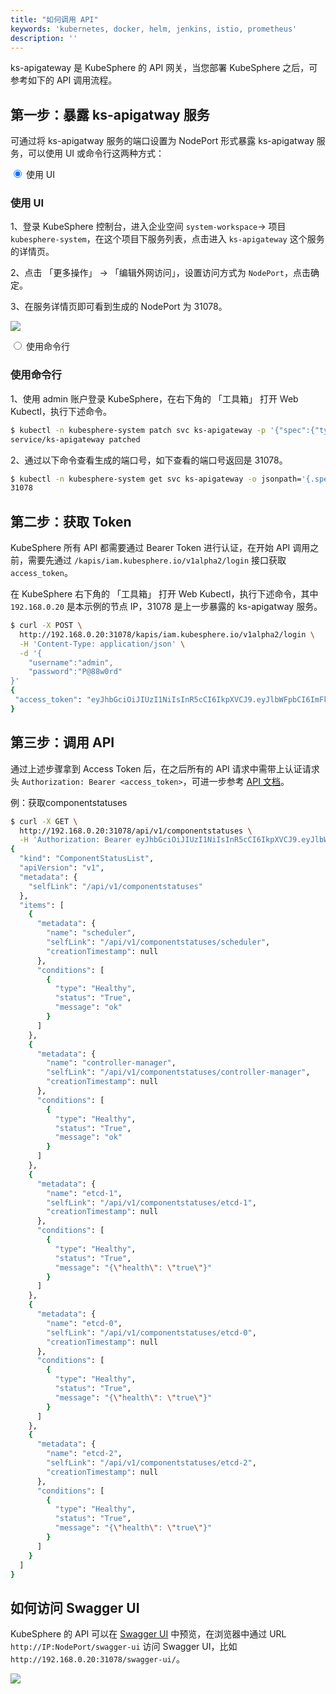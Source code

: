```yaml
---
title: "如何调用 API"
keywords: 'kubernetes, docker, helm, jenkins, istio, prometheus'
description: ''
---
```


ks-apigateway 是 KubeSphere 的 API 网关，当您部署 KubeSphere 之后，可参考如下的 API 调用流程。


## 第一步：暴露 ks-apigatway 服务

可通过将 ks-apigatway 服务的端口设置为 NodePort 形式暴露 ks-apigatway 服务，可以使用 UI 或命令行这两种方式：

<div class="md-tabs">
<input type="radio" name="tabs" id="ui" checked="checked">
<label for="ui">使用 UI</label>
<span class="md-tab">

### 使用 UI

1、登录 KubeSphere 控制台，进入企业空间 `system-workspace`-> 项目 `kubesphere-system`，在这个项目下服务列表，点击进入 `ks-apigateway` 这个服务的详情页。

2、点击 「更多操作」 -> 「编辑外网访问」，设置访问方式为 `NodePort`，点击确定。

3、在服务详情页即可看到生成的 NodePort 为 31078。

![](https://pek3b.qingstor.com/kubesphere-docs/png/20190704143243.png)

</span>
<input type="radio" name="tabs" id="cmd">
<label for="cmd">使用命令行</label>
<span class="md-tab">

### 使用命令行

1、使用 admin 账户登录 KubeSphere，在右下角的 「工具箱」 打开 Web Kubectl，执行下述命令。

```bash
$ kubectl -n kubesphere-system patch svc ks-apigateway -p '{"spec":{"type":"NodePort"}}'
service/ks-apigateway patched
```

2、通过以下命令查看生成的端口号，如下查看的端口号返回是 31078。

```bash
$ kubectl -n kubesphere-system get svc ks-apigateway -o jsonpath='{.spec.ports[0].nodePort}'
31078
```

</span>
</div>

## 第二步：获取 Token

KubeSphere 所有 API 都需要通过 Bearer Token 进行认证，在开始 API 调用之前，需要先通过 `/kapis/iam.kubesphere.io/v1alpha2/login` 接口获取 `access_token`。

在 KubeSphere 右下角的 「工具箱」 打开 Web Kubectl，执行下述命令，其中 `192.168.0.20` 是本示例的节点 IP，31078 是上一步暴露的 ks-apigatway 服务。

```bash
$ curl -X POST \
  http://192.168.0.20:31078/kapis/iam.kubesphere.io/v1alpha2/login \
  -H 'Content-Type: application/json' \
  -d '{
	"username":"admin",
	"password":"P@88w0rd"
}'
{
 "access_token": "eyJhbGciOiJIUzI1NiIsInR5cCI6IkpXVCJ9.eyJlbWFpbCI6ImFkbWluQGt1YmVzcGhlcmUuaW8iLCJpYXQiOjE1NzM3Mjg4MDMsInVzZXJuYW1lIjoiYWRtaW4ifQ.uK1KoK1c8MFkm8KnyORFTju31OsZ1ajtGNZQnUS1qk8"
}
```

## 第三步：调用 API

通过上述步骤拿到 Access Token 后，在之后所有的 API 请求中需带上认证请求头 `Authorization: Bearer <access_token>`，可进一步参考 [API 文档](../api-docs)。

例：获取componentstatuses
```bash
$ curl -X GET \
  http://192.168.0.20:31078/api/v1/componentstatuses \
  -H 'Authorization: Bearer eyJhbGciOiJIUzI1NiIsInR5cCI6IkpXVCJ9.eyJlbWFpbCI6ImFkbWluQGt1YmVzcGhlcmUuaW8iLCJpYXQiOjE1NzM3Mjg4MDMsInVzZXJuYW1lIjoiYWRtaW4ifQ.uK1KoK1c8MFkm8KnyORFTju31OsZ1ajtGNZQnUS1qk8'
{
  "kind": "ComponentStatusList",
  "apiVersion": "v1",
  "metadata": {
    "selfLink": "/api/v1/componentstatuses"
  },
  "items": [
    {
      "metadata": {
        "name": "scheduler",
        "selfLink": "/api/v1/componentstatuses/scheduler",
        "creationTimestamp": null
      },
      "conditions": [
        {
          "type": "Healthy",
          "status": "True",
          "message": "ok"
        }
      ]
    },
    {
      "metadata": {
        "name": "controller-manager",
        "selfLink": "/api/v1/componentstatuses/controller-manager",
        "creationTimestamp": null
      },
      "conditions": [
        {
          "type": "Healthy",
          "status": "True",
          "message": "ok"
        }
      ]
    },
    {
      "metadata": {
        "name": "etcd-1",
        "selfLink": "/api/v1/componentstatuses/etcd-1",
        "creationTimestamp": null
      },
      "conditions": [
        {
          "type": "Healthy",
          "status": "True",
          "message": "{\"health\": \"true\"}"
        }
      ]
    },
    {
      "metadata": {
        "name": "etcd-0",
        "selfLink": "/api/v1/componentstatuses/etcd-0",
        "creationTimestamp": null
      },
      "conditions": [
        {
          "type": "Healthy",
          "status": "True",
          "message": "{\"health\": \"true\"}"
        }
      ]
    },
    {
      "metadata": {
        "name": "etcd-2",
        "selfLink": "/api/v1/componentstatuses/etcd-2",
        "creationTimestamp": null
      },
      "conditions": [
        {
          "type": "Healthy",
          "status": "True",
          "message": "{\"health\": \"true\"}"
        }
      ]
    }
  ]
}
```

## 如何访问 Swagger UI

KubeSphere 的 API 可以在 [Swagger UI](https://swagger.io/) 中预览，在浏览器中通过 URL `http://IP:NodePort/swagger-ui` 访问 Swagger UI，比如 `http://192.168.0.20:31078/swagger-ui/`。

![](https://pek3b.qingstor.com/kubesphere-docs/png/20190704190556.png)

